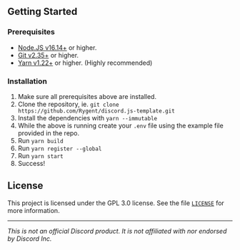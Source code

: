 ## Getting Started

### Prerequisites

-   [Node.JS v16.14+](https://nodejs.org/en/download) or higher.
-   [Git v2.35+](https://git-scm.com/downloads) or higher.
-   [Yarn v1.22+](https://yarnpkg.com/en/docs/install) or higher. (Highly recommended)

### Installation

1. Make sure all prerequisites above are installed.
2. Clone the repository, ie. `git clone https://github.com/Rygent/discord.js-template.git`
3. Install the dependencies with `yarn --immutable`
4. While the above is running create your `.env` file using the example file provided in the repo.
5. Run `yarn build`
6. Run `yarn register --global`
7. Run `yarn start`
8. Success!

## License

This project is licensed under the GPL 3.0 license. See the file [`LICENSE`](./LICENSE) for more information.

---

<i>This is not an official Discord product. It is not affiliated with nor endorsed by Discord Inc.</i>
